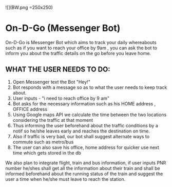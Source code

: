![](BW.png =250x250)

# On-D-Go (Messenger Bot)

On-D-Go is Messenger Bot which aims to track your daily whereabouts such as if you want to reach your office by 9am ,  you can ask the bot to inform you about the traffic details on the go before you leave home.

## WHAT THE USER NEEDS TO DO:

1. Open Messenger text the Bot "Hey!"
2. Bot responds with a message so as to what the user needs to keep track about.
3. User inputs - "i need to reach office by 9 am"
4. Bot asks for the necessary information such as his HOME address , OFFICE address
5. Using Google maps API we calculate the time between the two locations considering the traffic at that moment
6. Thus informing the user beforehand about the traffic conditions by a notif so he/she leaves early and reaches the destination on time.
7. Also if traffic is very bad, our bot shall suggest alternate ways to commute such as metro/bus
8. The user can also save his office, home address for quicker use next time which gets stored in the db


We also plan to integrate flight, train and bus information, if user inputs PNR number he/shes shall get all the information about their train and shall be informed beforehand about the running status of the train and suggest the user a time when he/she must leave to reach the station.
